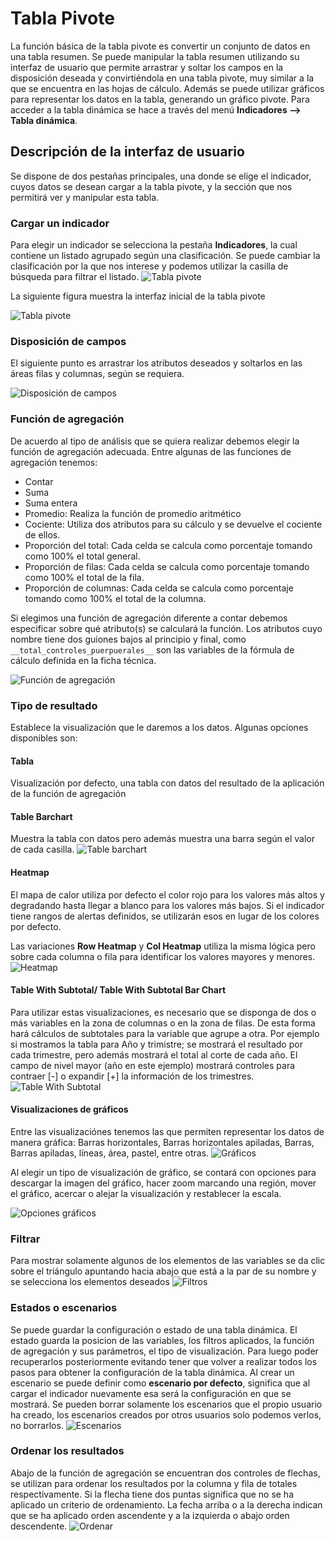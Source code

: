 # Tabla Pivote
La función básica de la tabla pivote es convertir un conjunto de datos en una tabla resumen. Se puede manipular 
la tabla resumen utilizando su interfaz de usuario que permite arrastrar y soltar los campos en la disposición 
deseada y convirtiéndola en una tabla pivote, muy similar a la que se encuentra en las hojas de cálculo.
Además se puede utilizar gráficos para representar los datos en la tabla, generando un gráfico pivote.
Para acceder a la tabla dinámica se hace a través del menú **Indicadores --> Tabla dinámica**.

## Descripción de la interfaz de usuario
Se dispone de dos pestañas principales, una donde se elige el indicador, cuyos datos se desean cargar a la tabla 
pivote, y la sección que nos permitirá ver y manipular esta tabla.


### Cargar un indicador
Para elegir un indicador se selecciona la pestaña **Indicadores**, la cual contiene un listado agrupado según una clasificación.
Se puede cambiar la clasificación por la que nos interese y podemos utilizar la casilla de búsqueda para filtrar el listado.
![Tabla pivote](images/pivot-cargar_indicador.gif)

La siguiente figura muestra la interfaz inicial de la tabla pivote

![Tabla pivote](images/pivot_table1.png)

### Disposición de campos
El siguiente punto es arrastrar los atributos deseados y soltarlos en las áreas filas y columnas, según se requiera.

![Disposición de campos](images/pivot_disposicion_campos.gif)


### Función de agregación
De acuerdo al tipo de análisis que se quiera realizar debemos elegir la función de agregación adecuada.
Entre algunas de las funciones de agregación tenemos:

* Contar
* Suma
* Suma entera
* Promedio: Realiza la función de promedio aritmético
* Cociente: Utiliza dos atributos para su cálculo y se devuelve el cociente de ellos.
* Proporción del total: Cada celda se calcula como porcentaje tomando como 100% el total general.
* Proporción de filas: Cada celda se calcula como porcentaje tomando como 100% el total de la fila.
* Proporción de columnas: Cada celda se calcula como porcentaje tomando como 100% el total de la columna. 

Si elegimos una función de agregación diferente a contar debemos especificar sobre qué atributo(s) se calculará la función. 
Los atributos cuyo nombre tiene dos guiones bajos al principio y final, como `__total_controles_puerpuerales__` son las variables de la fórmula de cálculo
definida en la ficha técnica.

![Función de agregación](images/pivot_funcion_agregacion.gif)

### Tipo de resultado
Establece la visualización que le daremos a los datos. Algunas opciones disponibles son:

#### Tabla
Visualización por defecto, una tabla con datos del resultado de la aplicación de la función de agregación

#### Table Barchart
Muestra la tabla con datos pero además muestra una barra según el valor de cada casilla. 
![Table barchart](images/pivot_table-barchart.gif)

#### Heatmap
El mapa de calor utiliza por defecto el color rojo para los valores más altos y degradando hasta llegar a blanco para los valores más bajos.
Si el indicador tiene rangos de alertas definidos, se utilizarán esos en lugar de los colores por defecto. 

Las variaciones **Row Heatmap** y **Col Heatmap** utiliza la misma lógica pero sobre cada columna o fila para identificar los valores mayores y menores.
![Heatmap](images/pivot_heatmap.gif)


#### Table With Subtotal/ Table With Subtotal Bar Chart
Para utilizar estas visualizaciones, es necesario que se disponga de dos o más variables en la zona de columnas o en la zona de filas. 
De esta forma hará cálculos de subtotales para la variable que agrupe a otra. Por ejemplo si mostramos la tabla para Año y trimistre; 
se mostrará el resultado por cada trimestre, pero además mostrará el total al corte de cada año. El campo de nivel mayor (año en este ejemplo)
mostrará controles para contraer [-] o expandir [+] la información de los trimestres. 
![Table With Subtotal](images/pivot_table_subtotal.gif)

#### Visualizaciones de gráficos
Entre las visualizaciónes tenemos las que permiten representar los datos de manera gráfica: Barras horizontales, Barras horizontales apiladas, Barras, Barras apiladas, líneas, área, pastel, entre otras.
 ![Gráficos](images/pivot_tipos_graficos.gif)

Al elegir un tipo de visualización de gráfico, se contará con opciones para descargar la imagen del gráfico, hacer zoom marcando una región, mover el gráfico, 
acercar o alejar la visualización y restablecer la escala.


 ![Opciones gráficos](images/pivot_opciones_graficos.gif)

### Filtrar
Para mostrar solamente algunos de los elementos de las variables se da clic sobre el triángulo apuntando hacia abajo que está a la par de su nombre y se selecciona los elementos deseados
 ![Filtros](images/pivot_filtros.gif)


### Estados o escenarios
Se puede guardar la configuración o estado de una tabla dinámica. El estado guarda la posicion de las variables, los filtros aplicados, 
la función de agregación y sus parámetros, el tipo de visualización. Para luego poder recuperarlos posteriormente evitando tener que volver a 
realizar todos los pasos para obtener la configuración de la tabla dinámica. Al crear un escenario se puede definir como **escenario por defecto**, 
significa que al cargar el indicador nuevamente
esa será la configuración en que se mostrará. Se pueden borrar solamente los escenarios que el propio usuario ha creado, 
los escenarios creados por otros usuarios solo podemos verlos, no borrarlos.
 ![Escenarios](images/pivot_escenarios.gif)


### Ordenar los resultados
Abajo de la función de agregación se encuentran dos controles de flechas, se utilizan para ordenar los resultados por la columna y fila de totales respectivamente. Si la flecha tiene dos puntas significa que no se ha aplicado un criterio de ordenamiento. La fecha arriba o a la derecha indican que se ha aplicado orden ascendente y a la izquierda o abajo orden descendente.
![Ordenar](images/pivot_ordenar.gif)
